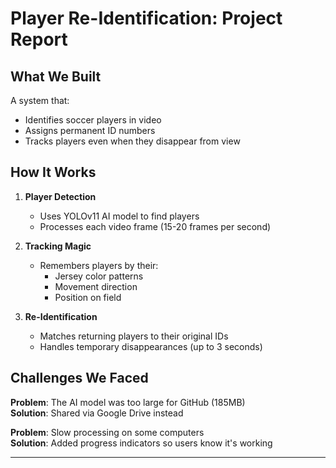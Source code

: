# Player Re-Identification: Project Report  

## What We Built  
A system that:  
- Identifies soccer players in video  
- Assigns permanent ID numbers  
- Tracks players even when they disappear from view  

## How It Works  
1. **Player Detection**  
   - Uses YOLOv11 AI model to find players  
   - Processes each video frame (15-20 frames per second)  

2. **Tracking Magic**  
   - Remembers players by their:  
     - Jersey color patterns  
     - Movement direction  
     - Position on field  

3. **Re-Identification**  
   - Matches returning players to their original IDs  
   - Handles temporary disappearances (up to 3 seconds)  

## Challenges We Faced  
 **Problem**: The AI model was too large for GitHub (185MB)  
 **Solution**: Shared via Google Drive instead  

 **Problem**: Slow processing on some computers  
**Solution**: Added progress indicators so users know it's working  


---
